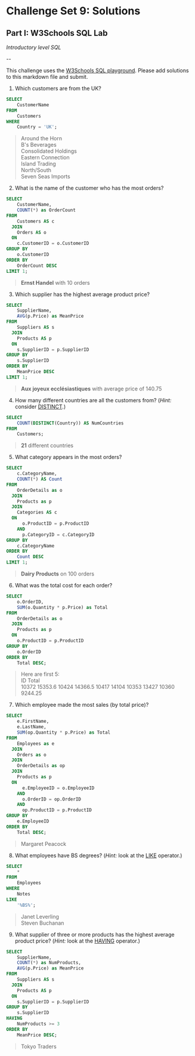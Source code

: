 # Challenge Set 9: Solutions
## Part I: W3Schools SQL Lab 

*Introductory level SQL*

--

This challenge uses the [W3Schools SQL playground](http://www.w3schools.com/sql/trysql.asp?filename=trysql_select_all). Please add solutions to this markdown file and submit.

1. Which customers are from the UK?

```sql
SELECT
    CustomerName
FROM
    Customers
WHERE
    Country = 'UK';
```

>Around the Horn  
B's Beverages  
Consolidated Holdings  
Eastern Connection  
Island Trading  
North/South  
Seven Seas Imports  

2. What is the name of the customer who has the most orders?

```sql
SELECT
    CustomerName,
    COUNT(*) as OrderCount
FROM
    Customers AS c
  JOIN
    Orders AS o
  ON
    c.CustomerID = o.CustomerID
GROUP BY
    o.CustomerID
ORDER BY
    OrderCount DESC
LIMIT 1;
```

> **Ernst Handel** with 10 orders

3. Which supplier has the highest average product price?

```sql
SELECT
    SupplierName,
    AVG(p.Price) as MeanPrice
FROM
    Suppliers AS s
  JOIN
    Products AS p
  ON 
    s.SupplierID = p.SupplierID
GROUP BY
    s.SupplierID
ORDER BY
    MeanPrice DESC
LIMIT 1;
```

> **Aux joyeux ecclésiastiques** with average price of 140.75

4. How many different countries are all the customers from? (*Hint:* consider [DISTINCT](http://www.w3schools.com/sql/sql_distinct.asp).)

```sql
SELECT
    COUNT(DISTINCT(Country)) AS NumCountries 
FROM
    Customers;
```

> **21** different countries

5. What category appears in the most orders?


```sql
SELECT
    c.CategoryName, 
    COUNT(*) AS Count
FROM
    OrderDetails as o
  JOIN
    Products as p
  JOIN
    Categories AS c
  ON
      o.ProductID = p.ProductID
    AND
      p.CategoryID = c.CategoryID
GROUP BY
    c.CategoryName
ORDER BY
    Count DESC
LIMIT 1;
```

> **Dairy Products** on 100 orders

6. What was the total cost for each order?

```sql
SELECT
    o.OrderID,
    SUM(o.Quantity * p.Price) as Total
FROM
    OrderDetails as o
  JOIN
    Products as p
  ON
    o.ProductID = p.ProductID
GROUP BY
    o.OrderID
ORDER BY
    Total DESC;
```

>Here are first 5:  
ID   Total  
10372 15353.6
10424 14366.5
10417 14104
10353 13427
10360 9244.25

7. Which employee made the most sales (by total price)?

```sql
SELECT
    e.FirstName,
    e.LastName,
    SUM(op.Quantity * p.Price) as Total
FROM
    Employees as e
  JOIN
    Orders as o
  JOIN
    OrderDetails as op
  JOIN
    Products as p
  ON
      e.EmployeeID = o.EmployeeID
    AND
      o.OrderID = op.OrderID
    AND
      op.ProductID = p.ProductID
GROUP BY
    e.EmployeeID
ORDER BY
    Total DESC;
```

>Margaret Peacock

8. What employees have BS degrees? (*Hint:* look at the [LIKE](http://www.w3schools.com/sql/sql_like.asp) operator.)

```sql
SELECT
    *
FROM 
    Employees 
WHERE 
    Notes 
LIKE 
    '%BS%';
```

>Janet Leverling  
Steven Buchanan

9. What supplier of three or more products has the highest average product price? (*Hint:* look at the [HAVING](http://www.w3schools.com/sql/sql_having.asp) operator.)

```sql
SELECT
    SupplierName,
    COUNT(*) as NumProducts,
    AVG(p.Price) as MeanPrice
FROM
    Suppliers AS s
  JOIN
    Products AS p
  ON
    s.SupplierID = p.SupplierID
GROUP BY
    s.SupplierID
HAVING
    NumProducts >= 3
ORDER BY
    MeanPrice DESC;
```

>Tokyo Traders